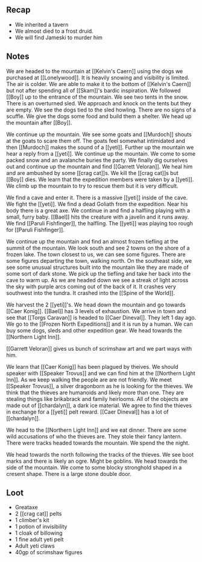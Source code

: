 ## Recap

- We inherited a tavern
- We almost died to a frost druid.
- We will find Jameski to murder him

## Notes

We are headed to the mountain at [[Kelvin's Caern]] using the dogs we purchased at [[Lonelywood]]. It is heavily snowing and visibility is limited. The air is colder. We are able to make it to the bottom of [[Kelvin's Caern]] but not after spending all of [[Skam]]'s bardic inspiration. We followed [[Boy]] up to the entrance of the mountain. We see two tents in the snow. There is an overturned sled. We approach and knock on the tents but they are empty. We see the dogs tied to the sled howling. There are no signs of a scuffle. We give the dogs some food and build them a shelter. We head up the mountain after [[Boy]].

We continue up the mountain. We see some goats and [[Murdoch]] shouts at the goats to scare them off. The goats feel somewhat intimidated and then [[Murdoch]] makes the sound of a [[yeti]]. Further up the mountain we hear a reply from a [[yeti]]. We continue up the mountain. We come to some packed snow and an avalanche buries the party. We finally dig ourselves out and continue up the mountain and find [[Garrett Veloran]]. We heal him and are ambushed by some [[crag cat]]s. We kill the [[crag cat]]s but [[Boy]] dies. We learn that the expedition members were taken by a [[yeti]]. We climb up the mountain to try to rescue them but it is very difficult.

We find a cave and enter it. There is a massive [[yeti]] inside of the cave. We fight the [[yeti]]. We find a dead Goliath from the expedition. Near his body there is a great axe. We continue in and find a halfling playing with a small, furry baby. [[Bael]] hits the creature with a javelin and it runs away. We find [[Paruli Fishfinger]], the halfling. The [[yeti]] was playing too rough for [[Paruli Fishfinger]].

We continue up the mountain and find an almost frozen tiefling at the summit of the mountain. We look south and see 2 towns on the shore of a frozen lake. The town closest to us, we can see some figures. There are some figures departing the town, walking north. On the southeast side, we see some unusual structures built into the mountain like they are made of some sort of dark stone. We pick up the tiefling and take her back into the cave to warm up. As we are headed down we see a streak of light across the sky with purple arcs coming out of the back of it. It crashes very southwest into the tundra. It crashed into the [[Spine of the World]].

We harvest the 2 [[yeti]]'s. We head down the mountain and go towards [[Caer Konig]]. [[Bael]] has 3 levels of exhaustion. We arrive in town and see that [[Torgs Caravan]] is headed to [[Caer Dineval]]. They left 1 day ago. We go to the [[Frozen North Expeditions]] and it is run by a human. We can buy some dogs, sleds and other expedition gear. We head towards the [[Northern Light Inn]]. 

[[Garrett Veloran]] gives us bunch of scrimshaw art and we part ways with him.

We learn that [[Caer Konig]] has been plagued by theives. We should speaker with [[Speaker Trovus]] and we can find him at the [[Northern Light Inn]]. As we keep walking the people are are not friendly. We meet [[Speaker Trovus]], a silver dragonborn as he is looking for the thieves. We think that the thieves are humanoids and likely more than one. They are stealing things like brikabrack and family heirlooms. All of the objects are made out of [[chardalyn]], a dark ice material. We agree to find the thieves in exchange for a [[yeti]] pelt reward. [[Caer Dineval]] has a lot of [[chardalyn]].

We head to the [[Northern Light Inn]] and we eat dinner. There are some wild accusations of who the thieves are. They stole their fancy lantern. There were tracks headed towards the mountain. We spend the the night.

We head towards the north following the tracks of the thieves. We see boot marks and there is likely an ogre. Might be goblins. We head towards the side of the mountain. We come to some blocky stronghold shaped in a cresent shape. There is a large stone double door.

## Loot

- Greataxe
- 2 [[crag cat]] pelts
- 1 climber's kit
- 1 potion of invisibility
- 1 cloak of billowing
- 1 fine adult yeti pelt
- Adult yeti claws
- 40gp of scrimshaw figures
